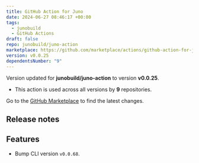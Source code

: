 ```yaml
---
title: GitHub Action for Juno
date: 2024-06-27 08:46:17 +00:00
tags:
  - junobuild
  - GitHub Actions
draft: false
repo: junobuild/juno-action
marketplace: https://github.com/marketplace/actions/github-action-for-juno
version: v0.0.25
dependentsNumber: "9"
---
```



Version updated for **junobuild/juno-action** to version **v0.0.25**.
- This action is used across all versions by **9** repositories.

Go to the [GitHub Marketplace](https://github.com/marketplace/actions/github-action-for-juno) to find the latest changes.

## Release notes

## Features

- Bump CLI version `v0.0.68`.
